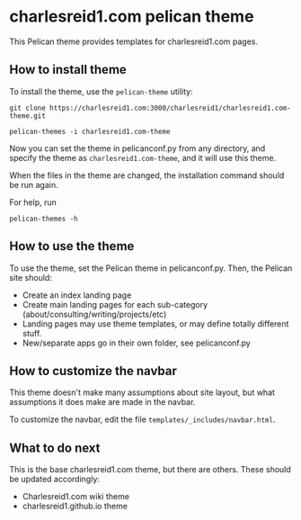 # charlesreid1.com pelican theme

This Pelican theme provides templates for charlesreid1.com pages.

## How to install theme

To install the theme, use the `pelican-theme` utility:

```
git clone https://charlesreid1.com:3000/charlesreid1/charlesreid1.com-theme.git

pelican-themes -i charlesreid1.com-theme
```

Now you can set the theme in pelicanconf.py from any directory,
and specify the theme as `charlesreid1.com-theme`, and it will
use this theme.

When the files in the theme are changed, the installation 
command should be run again.

For help, run

```
pelican-themes -h
```

## How to use the theme

To use the theme, set the Pelican theme in pelicanconf.py.
Then, the Pelican site should:

* Create an index landing page
* Create main landing pages for each sub-category (about/consulting/writing/projects/etc)
* Landing pages may use theme templates, or may define totally different stuff.
* New/separate apps go in their own folder, see pelicanconf.py

## How to customize the navbar

This theme doesn't make many assumptions about site layout,
but what assumptions it does make are made in the navbar.

To customize the navbar, edit the file `templates/_includes/navbar.html`.

## What to do next

This is the base charlesreid1.com theme, but there are others.
These should be updated accordingly:

* Charlesreid1.com wiki theme
* charlesreid1.github.io theme

